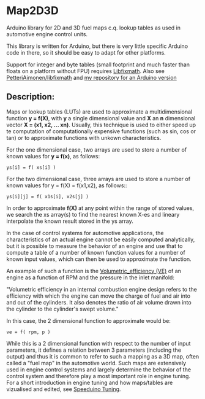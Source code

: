 # Map2D3D

Arduino library for 2D and 3D fuel maps c.q. lookup tables as used in
automotive engine control units.

This library is written for Arduino, but there is very little specific Arduino
code in there, so it should be easy to adapt for other platforms.

Support for integer and byte tables (small footprint and much faster than
floats on a platform without FPU) requires
[Libfixmath](https://en.wikipedia.org/wiki/Libfixmath).  Also see
[PetteriAimonen/libfixmath](https://github.com/PetteriAimonen/libfixmath) and
[my repository for an Arduino version](https://github.com/l4m4re/Arduino_fixpt)


Description:
------------

Maps or lookup tables (LUTs) are used to approximate a multidimensional
function **y = f(X)**, with **y** a single dimensional value and **X** an **n**
dimensional vector **X = (x1, x2, ... xn)**. Usually, this technique is used to
either speed up te computation of computationally expensive functions (such as
sin, cos or tan) or to approximate functions with unkown characteristics.

For the one dimensional case, two arrays are used to store a number of known
values for **y = f(x)**, as follows:

    ys[i] = f( xs[i] )
    
For the two dimensional case, three arrays are used to store a number of known
values for y = f(X) = f(x1,x2), as follows::

    ys[i][j] = f( x1s[i], x2s[j] )

In order to approximate **f(X)** at any point within the range of stored values,
we search the xs array(s) to find the nearest known X-es and lineary
interpolate the known result stored in the ys array.    

In the case of control systems for automotive applications, the
characteristics of an actual engine cannot be easily computed analytically,
but it is possible to measure the behavior of an engine and use that to
compute a table of a number of known function values for a number of known
input values, which can then be used to approximate the function.

An example of such a function is the [Volumetric_efficiency
(VE)](https://en.wikipedia.org/wiki/Volumetric_efficiency) of an engine as a
function of RPM and the pressure in the inlet manifold:

"Volumetric efficiency in an internal combustion engine design refers to the
efficiency with which the engine can move the charge of fuel and air into and
out of the cylinders. It also denotes the ratio of air volume drawn into the
cylinder to the cylinder's swept volume."

In this case, the 2 dimensional function to approximate would be: 

    ve = f( rpm, p )  

While this is a 2 dimensional function with respect to the number of input
parameters, it defines a relation between 3 parameters (including the output)
and thus it is common to refer to such a mapping as a 3D map, often called a
"fuel map" in the automotive world. Such maps are extensively used in engine
control systems and largely determine the behavior of the control system and
therefore play a most important role in engine tuning. For a short
introduction in engine tuning and how maps/tables are vizualised and edited,
see [Speeduino Tuning](https://speeduino.com/wiki/index.php/Tuning).



